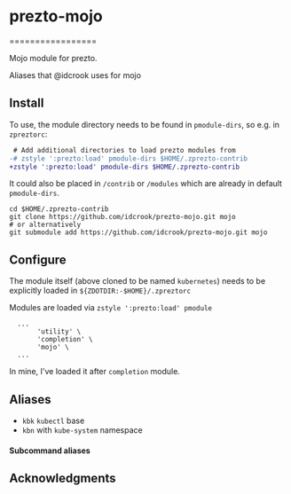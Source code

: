 prezto-mojo
===========

=================

Mojo module for prezto.

Aliases that @idcrook uses for mojo

Install
-------

To use, the module directory needs to be found in `pmodule-dirs`, so e.g. in `zpreztorc`:

```diff
 # Add additional directories to load prezto modules from
-# zstyle ':prezto:load' pmodule-dirs $HOME/.zprezto-contrib
+zstyle ':prezto:load' pmodule-dirs $HOME/.zprezto-contrib
```

It could also be placed in `/contrib` or `/modules` which are already in default `pmodule-dirs`.

```shell
cd $HOME/.zprezto-contrib
git clone https://github.com/idcrook/prezto-mojo.git mojo
# or alternatively
git submodule add https://github.com/idcrook/prezto-mojo.git mojo
```

Configure
---------

The module itself (above cloned to be named `kubernetes`) needs to be explicitly loaded in `${ZDOTDIR:-$HOME}/.zpreztorc`

Modules are loaded via `zstyle ':prezto:load' pmodule`

```
  ...
       'utility' \
       'completion' \
       'mojo' \
  ...
```

In mine, I've loaded it after `completion` module.

Aliases
-------

-	`kbk` `kubectl` base
-	`kbn` with `kube-system` namespace

#### Subcommand aliases

Acknowledgments
---------------
